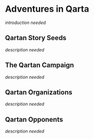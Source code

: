 # Adventures in Qarta

*introduction needed*

## Qartan Story Seeds

*description needed*

## The Qartan Campaign

*description needed*

## Qartan Organizations

*description needed*

## Qartan Opponents

*description needed*

